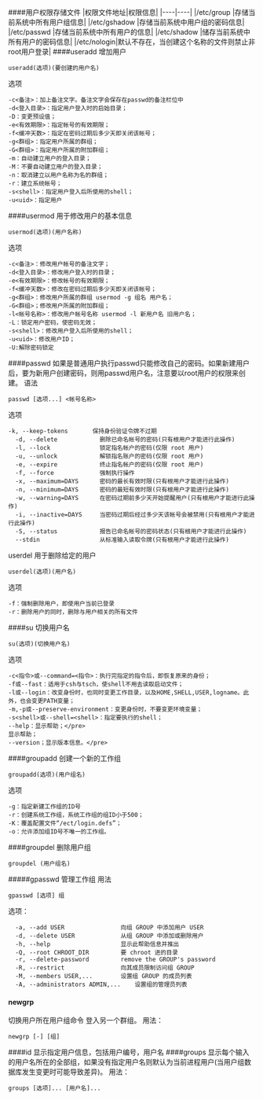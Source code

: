 ####用户权限存储文件
|权限文件地址|权限信息|
|----|----|
|/etc/group |存储当前系统中所有用户组信息|
|/etc/gshadow |存储当前系统中用户组的密码信息|
|/etc/passwd |存储当前系统中所有用户的信息|
|/etc/shadow |储存当前系统中所有用户的密码信息|
|/etc/nologin|默认不存在，当创建这个名称的文件则禁止非root用户登录|
####useradd
增加用户
```
useradd(选项)(要创建的用户名)
```
选项
```
-c<备注>：加上备注文字。备注文字会保存在passwd的备注栏位中
-d<登入目录>：指定用户登入时的启始目录；
-D：变更预设值；
-e<有效期限>：指定帐号的有效期限；
-f<缓冲天数>：指定在密码过期后多少天即关闭该帐号；
-g<群组>：指定用户所属的群组；
-G<群组>：指定用户所属的附加群组；
-m：自动建立用户的登入目录；
-M：不要自动建立用户的登入目录；
-n：取消建立以用户名称为名的群组；
-r：建立系统帐号；
-s<shell>：指定用户登入后所使用的shell；
-u<uid>：指定用户
```
####usermod
用于修改用户的基本信息
```
usermod(选项)(用户名称)
```
选项
```
-c<备注>：修改用户帐号的备注文字；
-d<登入目录>：修改用户登入时的目录；
-e<有效期限>：修改帐号的有效期限；
-f<缓冲天数>：修改在密码过期后多少天即关闭该帐号；
-g<群组>：修改用户所属的群组 usermod -g 组名 用户名；
-G<群组>；修改用户所属的附加群组；
-l<帐号名称>：修改用户帐号名称 usermod -l 新用户名 旧用户名；
-L：锁定用户密码，使密码无效；
-s<shell>：修改用户登入后所使用的shell；
-u<uid>：修改用户ID；
-U:解除密码锁定
```
####passwd
如果是普通用户执行passwd只能修改自己的密码。如果新建用户后，要为新用户创建密码，则用passwd用户名，注意要以root用户的权限来创建。
语法
```
passwd [选项...] <帐号名称>
```
选项
```
-k, --keep-tokens       保持身份验证令牌不过期
  -d, --delete            删除已命名帐号的密码(只有根用户才能进行此操作)
  -l, --lock              锁定指名帐户的密码(仅限 root 用户)
  -u, --unlock            解锁指名账户的密码(仅限 root 用户)
  -e, --expire            终止指名帐户的密码(仅限 root 用户)
  -f, --force             强制执行操作
  -x, --maximum=DAYS      密码的最长有效时限(只有根用户才能进行此操作)
  -n, --minimum=DAYS      密码的最短有效时限(只有根用户才能进行此操作)
  -w, --warning=DAYS      在密码过期前多少天开始提醒用户(只有根用户才能进行此操作)
  -i, --inactive=DAYS     当密码过期后经过多少天该帐号会被禁用(只有根用户才能进行此操作)
  -S, --status            报告已命名帐号的密码状态(只有根用户才能进行此操作)
  --stdin                 从标准输入读取令牌(只有根用户才能进行此操作)
```
userdel
用于删除给定的用户
```
userdel(选项)(用户名)
```
选项
```
-f：强制删除用户，即使用户当前已登录
-r：删除用户的同时，删除与用户相关的所有文件
```
####su
 切换用户名
```
su(选项)(切换用户名)
```
选项
```
-c<指令>或--command=<指令>：执行完指定的指令后，即恢复原来的身份；
-f或--fast：适用于csh与tsch，使shell不用去读取启动文件；
-l或--login：改变身份时，也同时变更工作目录，以及HOME,SHELL,USER,logname。此外，也会变更PATH变量；
-m,-p或--preserve-environment：变更身份时，不要变更环境变量；
-s<shell>或--shell=<shell>：指定要执行的shell；
--help：显示帮助；</pre>
显示帮助；
--version；显示版本信息。</pre>
```

####groupadd
创建一个新的工作组
```
groupadd(选项)(用户组名)
```
选项
```
-g：指定新建工作组的ID号
-r：创建系统工作组，系统工作组的组ID小于500；
-K：覆盖配置文件“/ect/login.defs”；
-o：允许添加组ID号不唯一的工作组。
```
####groupdel
删除用户组
```
groupdel (用户组名)
```
#####gpasswd
管理工作组
用法
```
gpasswd [选项] 组
```

选项：
```
  -a, --add USER                向组 GROUP 中添加用户 USER
  -d, --delete USER             从组 GROUP 中添加或删除用户
  -h, --help                    显示此帮助信息并推出
  -Q, --root CHROOT_DIR         要 chroot 进的目录
  -r, --delete-password         remove the GROUP's password
  -R, --restrict                向其成员限制访问组 GROUP
  -M, --members USER,...        设置组 GROUP 的成员列表
  -A, --administrators ADMIN,...	设置组的管理员列表
```

#### newgrp 
切换用户所在用户组命令 登入另一个群组。 
用法：
```
newgrp [-] [组]
```
####id
显示指定用户信息，包括用户编号，用户名
####groups
显示每个输入的用户名所在的全部组，如果没有指定用户名则默认为当前进程用户(当用户组数据库发生变更时可能导致差异)。
用法：
```
groups [选项]... [用户名]...
```
